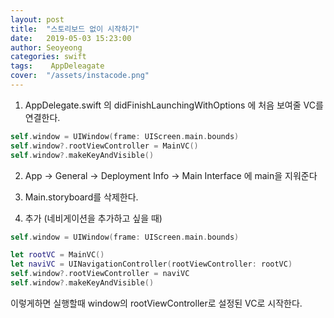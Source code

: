 ```yaml
---
layout: post
title:  "스토리보드 없이 시작하기"
date:   2019-05-03 15:23:00
author: Seoyeong
categories: swift
tags:    AppDeleagate
cover:  "/assets/instacode.png"
---
```


1. AppDelegate.swift 의 didFinishLaunchingWithOptions 에 처음 보여줄 VC를 연결한다.
```swift
self.window = UIWindow(frame: UIScreen.main.bounds)
self.window?.rootViewController = MainVC()
self.window?.makeKeyAndVisible()
```

2. App -> General -> Deployment Info -> Main Interface 에 main을 지워준다

3. Main.storyboard를 삭제한다.

4. 추가 (네비게이션을 추가하고 싶을 때)

```swift
self.window = UIWindow(frame: UIScreen.main.bounds)

let rootVC = MainVC()
let naviVC = UINavigationController(rootViewController: rootVC)
self.window?.rootViewController = naviVC
self.window?.makeKeyAndVisible()
```

이렇게하면 실행할때 window의 rootViewController로 설정된 VC로 시작한다.
